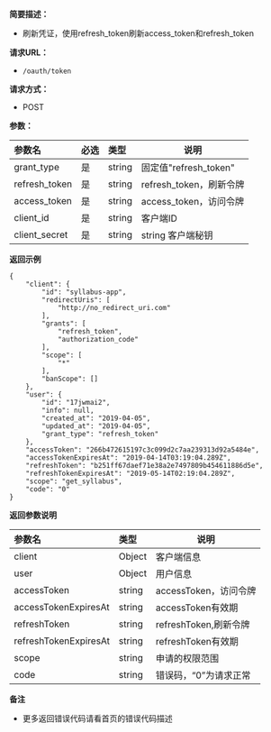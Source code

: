     
**简要描述：** 

- 刷新凭证，使用refresh_token刷新access_token和refresh_token

**请求URL：** 
- ` /oauth/token `
  
**请求方式：**
- POST 

**参数：** 

|参数名|必选|类型|说明|
|:----    |:---|:----- |-----   |
|grant_type |是  |string |固定值"refresh_token" |
|refresh_token |是  |string | refresh_token，刷新令牌    |
|access_token  |是  |string | access_token，访问令牌   |
|client_id |是  |string | 客户端ID   |
|client_secret    |是  |string |string 客户端秘钥  |

 **返回示例**

``` 
{
    "client": {
        "id": "syllabus-app",
        "redirectUris": [
            "http://no_redirect_uri.com"
        ],
        "grants": [
            "refresh_token",
            "authorization_code"
        ],
        "scope": [
            "*"
        ],
        "banScope": []
    },
    "user": {
        "id": "17jwmai2",
        "info": null,
        "created_at": "2019-04-05",
        "updated_at": "2019-04-05",
        "grant_type": "refresh_token"
    },
    "accessToken": "266b472615197c3c099d2c7aa239313d92a5484e",
    "accessTokenExpiresAt": "2019-04-14T03:19:04.289Z",
    "refreshToken": "b251ff67daef71e38a2e7497809b454611886d5e",
    "refreshTokenExpiresAt": "2019-05-14T02:19:04.289Z",
    "scope": "get_syllabus",
    "code": "0"
}
```

 **返回参数说明** 

|参数名|类型|说明|
|:-----  |:-----|-----                           |
|client |Object   | 客户端信息|
|user |Object   |用户信息 |
|accessToken |string  |accessToken，访问令牌   |
|accessTokenExpiresAt |string   |accessToken有效期  |
|refreshToken |  string |refreshToken,刷新令牌 |
|refreshTokenExpiresAt |string   |refreshToken有效期 |
|scope |string  |申请的权限范围  |
|code |string   |错误码，“0”为请求正常  |

 **备注** 

- 更多返回错误代码请看首页的错误代码描述
